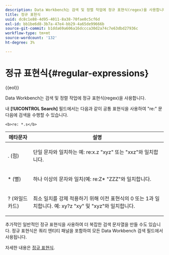 ```yaml
---
description: Data Workbench는 검색 및 정렬 작업에 정규 표현식(regex)을 사용합니다.
title: 정규 표현식
uuid: dc8c1e88-4d95-4011-8a38-70fae0c5cf6d
exl-id: bb1be6d8-3b7a-47e4-bb29-4a65de99666b
source-git-commit: b1dda69a606a16dccca30d2a74c7e63dbd27936c
workflow-type: tm+mt
source-wordcount: '132'
ht-degree: 3%

---
```


# 정규 표현식{#regular-expressions}

{{eol}}

Data Workbench는 검색 및 정렬 작업에 정규 표현식(regex)을 사용합니다.

내 **[!UICONTROL Search]** 필드에서는 다음과 같이 공통 표현식을 사용하여 &quot;re:&quot; 문 다음에 검색을 수행할 수 있습니다.

```
<b>re: *.s</b>
```

<table id="table_BA125AB039794EE382B33003BE4E0AFB"> 
 <thead> 
  <tr> 
   <th colname="col1" class="entry"> 메타문자 </th> 
   <th colname="col2" class="entry"> 설명 </th> 
  </tr> 
 </thead>
 <tbody> 
  <tr> 
   <td colname="col1"> <p>. (점) </p> </td> 
   <td colname="col2"> <p>단일 문자와 일치하는 예: <span class="filepath"> re:x.z </span> "xyz" 또는 "xxz"와 일치합니다. </p> </td> 
  </tr> 
  <tr> 
   <td colname="col1"> <p>* (별) </p> </td> 
   <td colname="col2"> <p>하나 이상의 문자와 일치(예: <span class="filepath"> re:Z* </span> "ZZZ"와 일치합니다. </p> </td> 
  </tr> 
  <tr> 
   <td colname="col1"> <p>? (와일드카드) </p> </td> 
   <td colname="col2"> <p>최소 일치를 강제 적용하기 위해 이전 표현식의 0 또는 1과 일치합니다. 예: <span class="filepath"> xy?z </span> "xy" 및 "xyz"와 일치합니다. </p> </td> 
  </tr> 
 </tbody> 
</table>

추가적인 일반적인 정규 표현식을 사용하여 더 복잡한 검색 문자열을 만들 수도 있습니다. 정규 표현식은 쿼리 엔티티 패널을 포함하여 모든 Data Workbench 검색 필드에서 사용됩니다.

자세한 내용은 [정규 표현식](https://experienceleague.adobe.com/docs/data-workbench/using/dataset/c-dataset-constr.html#Regular_Expressions).

